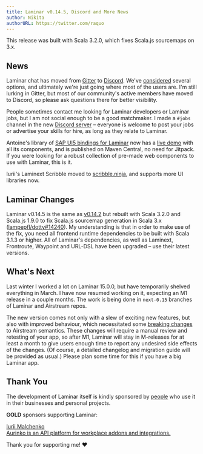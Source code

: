 ```yaml
---
title: Laminar v0.14.5, Discord and More News
author: Nikita
authorURL: https://twitter.com/raquo
---
```


This release was built with Scala 3.2.0, which fixes Scala.js sourcemaps on 3.x.

<!--truncate-->


## News

Laminar chat has moved from [Gitter](https://gitter.im/Laminar_/Lobby) to [Discord](https://discord.gg/JTrUxhq7sj). We've [considered](https://github.com/raquo/Laminar/discussions/114) several options, and ultimately we're just going where most of the users are. I'm still lurking in Gitter, but most of our community's active members have moved to Discord, so please ask questions there for better visibility.

People sometimes contact me looking for Laminar developers or Laminar jobs, but I am not social enough to be a good matchmaker. I made a `#jobs` channel in the new [Discord server](https://discord.gg/JTrUxhq7sj) – everyone is welcome to post your jobs or advertise your skills for hire, as long as they relate to Laminar.

Antoine's library of [SAP UI5 bindings for Laminar](https://github.com/sherpal/LaminarSAPUI5Bindings) now has a [live demo](https://sherpal.github.io/laminar-ui5-demo/) with all its components, and is published on Maven Central, no need for Jitpack. If you were looking for a robust collection of pre-made web components to use with Laminar, this is it.

Iurii's Laminext Scribble moved to [scribble.ninja](https://scribble.ninja), and supports more UI libraries now.


## Laminar Changes

Laminar v0.14.5 is the same as [v0.14.2](https://laminar.dev/blog/2022/06/23/ecosystem#laminar-releases) but rebuilt with Scala 3.2.0 and Scala.js 1.9.0 to fix Scala.js sourcemap generation in Scala 3.x ([lampepfl/dotty#14240](https://github.com/lampepfl/dotty/issues/14240)). My understanding is that in order to make use of the fix, you need all frontend runtime dependencies to be built with Scala 3.1.3 or higher. All of Laminar's dependencies, as well as Laminext, Frontroute, Waypoint and URL-DSL have been upgraded – use their latest versions.


## What's Next

Last winter I worked a lot on Laminar 15.0.0, but have temporarily shelved everything in March. I have now resumed working on it, expecting an M1 release in a couple months. The work is being done in `next-0.15` branches of Laminar and Airstream repos.

The new version comes not only with a slew of exciting new features, but also with improved behaviour, which necessitated some [breaking changes](https://github.com/raquo/Airstream/issues/93) to Airstream semantics. These changes will require a manual review and retesting of your app, so after M1, Laminar will stay in M-releases for at least a month to give users enough time to report any undesired side effects of the changes. (Of course, a detailed changelog and migration guide will be provided as usual.) Please plan some time for this if you have a big Laminar app.


## Thank You

The development of Laminar itself is kindly sponsored by [people](https://github.com/sponsors/raquo) who use it in their businesses and personal projects.

**GOLD** sponsors supporting Laminar:

<div class="-sponsorsList x-alignItemsEnd">
  <div class="-sponsor x-person x-yurique">
    <img class="-avatar x-rounded" src="/img/sponsors/yurique.jpg" alt="" />
    <div class="-text">
      <div class="-name"><a href="https://github.com/yurique">Iurii Malchenko</a></div>
    </div>
  </div>
  <div class="-sponsor x-company x-aurinko">
    <a class="x-noHover" href="https://www.aurinko.io/">
      <img class="-logo" src="/img/sponsors/aurinko-light-300px.png" alt="" />
      <div class="-tagline"><u>Aurinko</u> is an API platform for workplace addons and integrations.</div>
    </a>
  </div>
</div>

Thank you for supporting me! ❤️


